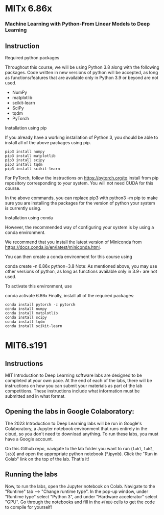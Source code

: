 # MITx 6.86x
### Machine Learning with Python-From Linear Models to Deep Learning

## Instruction
Required python packages

Throughout this course, we will be using Python 3.8 along with the following packages. Code written in new versions of python will be accepted, as long as functions/features that are available only in Python 3.9 or beyond are not used.

- NumPy
- matplotlib
- scikit-learn
- SciPy
- tqdm
- PyTorch

Installation using pip

If you already have a working installation of Python 3, you should be able to install all of the above packages using pip.

```
pip3 install numpy
pip3 install matplotlib
pip3 install scipy
pip3 install tqdm
pip3 install scikit-learn
```


For PyTorch, follow the instructions on https://pytorch.org/to install from pip repository corresponding to your system. You will not need CUDA for this course.

In the above commands, you can replace pip3 with python3 -m pip to make sure you are installing the packages for the version of python your system is currently using.

Installation using conda

However, the recommended way of configuring your system is by using a conda environment.

We recommend that you install the latest version of Miniconda from https://docs.conda.io/en/latest/miniconda.html.

You can then create a conda environment for this course using

conda create -n 6.86x python=3.8
Note: As mentioned above, you may use other versions of python, as long as functions available only in 3.9+ are not used.

To activate this environment, use

conda activate 6.86x
Finally, install all of the required packages:

```
conda install pytorch -c pytorch
conda install numpy
conda install matplotlib
conda install scipy
conda install tqdm
conda install scikit-learn
```



# MIT6.s191
## Instructions
MIT Introduction to Deep Learning software labs are designed to be completed at your own pace. At the end of each of the labs, there will be instructions on how you can submit your materials as part of the lab competitions. These instructions include what information must be submitted and in what format.

## Opening the labs in Google Colaboratory:

The 2023 Introduction to Deep Learning labs will be run in Google's Colaboratory, a Jupyter notebook environment that runs entirely in the cloud, so you don't need to download anything. To run these labs, you must have a Google account.

On this Github repo, navigate to the lab folder you want to run (`lab1`, `lab2`, `lab3`) and open the appropriate python notebook (\*.ipynb). Click the "Run in Colab" link on the top of the lab. That's it!

## Running the labs
Now, to run the labs, open the Jupyter notebook on Colab. Navigate to the "Runtime" tab --> "Change runtime type". In the pop-up window, under "Runtime type" select "Python 3", and under "Hardware accelerator" select "GPU". Go through the notebooks and fill in the `#TODO` cells to get the code to compile for yourself!
